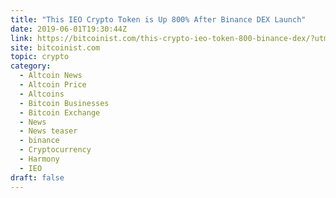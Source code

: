 ```yaml
---
title: "This IEO Crypto Token is Up 800% After Binance DEX Launch"
date: 2019-06-01T19:30:44Z
link: https://bitcoinist.com/this-crypto-ieo-token-800-binance-dex/?utm_medium=RSS&utm_source=hune
site: bitcoinist.com
topic: crypto
category:
  - Altcoin News
  - Altcoin Price
  - Altcoins
  - Bitcoin Businesses
  - Bitcoin Exchange
  - News
  - News teaser
  - binance
  - Cryptocurrency
  - Harmony
  - IEO
draft: false
---
```

